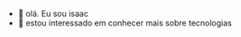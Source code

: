 - 👋 olá. Eu sou isaac
- 👀 estou interessado em conhecer mais sobre tecnologias



<!---
Isaquera/Isaquera is a ✨ special ✨ repository because its `README.md` (this file) appears on your GitHub profile.
You can click the Preview link to take a look at your changes.
--->
